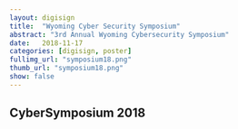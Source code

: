 ```yaml
---
layout: digisign
title:  "Wyoming Cyber Security Symposium"
abstract: "3rd Annual Wyoming Cybersecurity Symposium"
date:   2018-11-17
categories: [digisign, poster]
fullimg_url: "symposium18.png"
thumb_url: "symposium18.png"
show: false
---
```

## CyberSymposium 2018
